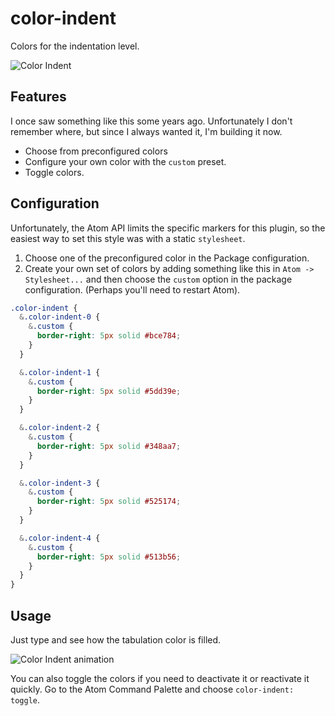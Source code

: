 # color-indent
Colors for the indentation level.

![Color Indent](https://i.imgur.com/PDi86kw.png)

## Features
I once saw something like this some years ago. Unfortunately I don't remember where, but since I
always wanted it, I'm building it now.

- Choose from preconfigured colors
- Configure your own color with the `custom` preset.
- Toggle colors.

## Configuration
Unfortunately, the Atom API limits the specific markers for this plugin, so the easiest way to set this style was with a static `stylesheet`.

1. Choose one of the preconfigured color in the Package configuration.
2. Create your own set of colors by adding something like this in `Atom -> Stylesheet...` and then choose the `custom` option in the package configuration. (Perhaps you'll need to restart Atom).
```css
.color-indent {
  &.color-indent-0 {
    &.custom {
      border-right: 5px solid #bce784;
    }
  }

  &.color-indent-1 {
    &.custom {
      border-right: 5px solid #5dd39e;
    }
  }

  &.color-indent-2 {
    &.custom {
      border-right: 5px solid #348aa7;
    }
  }

  &.color-indent-3 {
    &.custom {
      border-right: 5px solid #525174;
    }
  }

  &.color-indent-4 {
    &.custom {
      border-right: 5px solid #513b56;
    }
  }
}
```

## Usage
Just type and see how the tabulation color is filled.

![Color Indent animation](https://i.imgur.com/q22vBZ5.gif)

You can also toggle the colors if you need to deactivate it or reactivate it quickly. Go to the Atom Command Palette and choose `color-indent: toggle`.
